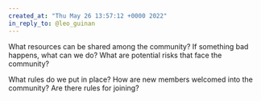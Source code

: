 ```yaml
---
created_at: "Thu May 26 13:57:12 +0000 2022"
in_reply_to: @leo_guinan
---
```


What resources can be shared among the community? If something bad happens, what can we do? What are potential risks that face the community?

What rules do we put in place? How are new members welcomed into the community? Are there rules for joining?